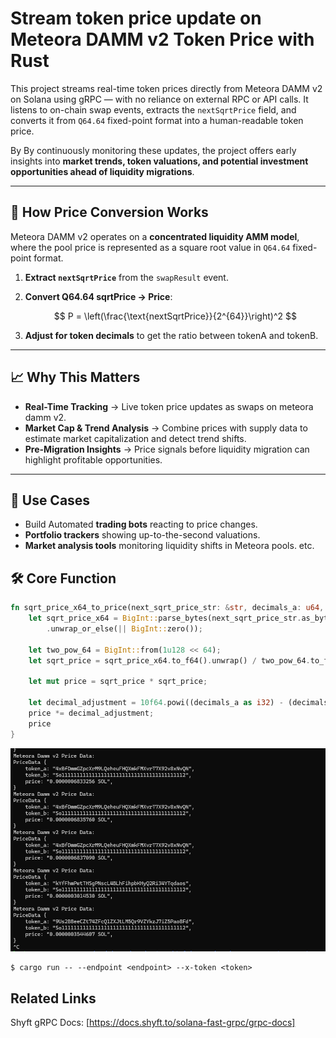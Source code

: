 <a id="readme-top"></a>

# Stream token price update on Meteora DAMM v2 Token Price with Rust

This project streams real-time token prices directly from Meteora DAMM v2 on Solana using gRPC — with no reliance on external RPC or API calls.
It listens to on-chain swap events, extracts the `nextSqrtPrice` field, and converts it from `Q64.64` fixed-point format into a human-readable token price.

By By continuously monitoring these updates, the project offers early insights into **market trends, token valuations, and potential investment opportunities ahead of liquidity migrations**.

---

## 🔎 How Price Conversion Works

Meteora DAMM v2 operates on a **concentrated liquidity AMM model**, where the pool price is represented as a square root value in `Q64.64` fixed-point format.

1. **Extract `nextSqrtPrice`** from the `swapResult` event.
2. **Convert Q64.64 sqrtPrice → Price**:

   $$
   P = \left(\frac{\text{nextSqrtPrice}}{2^{64}}\right)^2
   $$
3. **Adjust for token decimals** to get the ratio between tokenA and tokenB.

---

## 📈 Why This Matters

* **Real-Time Tracking** → Live token price updates as swaps on meteora damm v2.
* **Market Cap & Trend Analysis** → Combine prices with supply data to estimate market capitalization and detect trend shifts.
* **Pre-Migration Insights** → Price signals before liquidity migration can highlight profitable opportunities.

---

## 🚀 Use Cases

* Build Automated **trading bots** reacting to price changes.
* **Portfolio trackers** showing up-to-the-second valuations.
* **Market analysis tools** monitoring liquidity shifts in Meteora pools. etc.

## 🛠️ Core Function

```rust
fn sqrt_price_x64_to_price(next_sqrt_price_str: &str, decimals_a: u64, decimals_b: u64) -> f64 {
    let sqrt_price_x64 = BigInt::parse_bytes(next_sqrt_price_str.as_bytes(), 10)
        .unwrap_or_else(|| BigInt::zero());

    let two_pow_64 = BigInt::from(1u128 << 64);
    let sqrt_price = sqrt_price_x64.to_f64().unwrap() / two_pow_64.to_f64().unwrap();

    let mut price = sqrt_price * sqrt_price;

    let decimal_adjustment = 10f64.powi((decimals_a as i32) - (decimals_b as i32));
    price *= decimal_adjustment;
    price
}


```
![screenshot](assets/meteora-damm-price.png?raw=true "Screenshot")
```
$ cargo run -- --endpoint <endpoint> --x-token <token>
```

## Related Links

Shyft gRPC Docs: [https://docs.shyft.to/solana-fast-grpc/grpc-docs]
